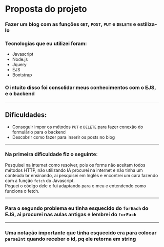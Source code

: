 # Proposta do projeto 

### Fazer um blog com as funções `GET`, `POST`, `PUT` e `DELETE` e estiliza-lo

### Tecnologias que eu utilizei foram:
- Javascript  
- Node.js  
- Jquery  
- EJS  
- Bootstrap  

### O intuito disso foi consolidar meus conhecimentos com o EJS, e o backend

---

## Dificuldades:

- Conseguir impor os métodos `PUT` e `DELETE` para fazer conexão do formulário para o backend  
- Descobrir como fazer para inserir os posts no blog

---

### Na primeira dificuldade fiz o seguinte:

Pesquisei na internet como resolver, pois os forms não aceitam todos métodos HTTP, não utilizando IA procurei na internet e não tinha um conteúdo br ensinando, ai pesquisei em Inglês e encontrei um cara fazendo com a função `fetch` do Javascript.  
Peguei o código dele e fui adaptando para o meu e entendendo como funciona o fetch.

---

### Para o segundo problema eu tinha esquecido do `forEach` do EJS, ai procurei nas aulas antigas e lembrei do `forEach`

---

### Uma notação importante que tinha esquecido era para colocar `parseInt` quando receber o id, pq ele retorna em string
